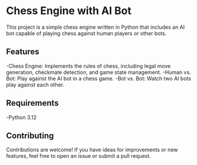 <h1>Chess Engine with AI Bot</h1>
This project is a simple chess engine written in Python that includes an AI bot capable of playing chess against human players or other bots.

<h2>Features</h2>
-Chess Engine: Implements the rules of chess, including legal move generation, checkmate detection, and game state management.
-Human vs. Bot: Play against the AI bot in a chess game.
-Bot vs. Bot: Watch two AI bots play against each other.

<h2>Requirements</h2>
-Python 3.12

<h2>Contributing</h2>
Contributions are welcome! If you have ideas for improvements or new features, feel free to open an issue or submit a pull request.
